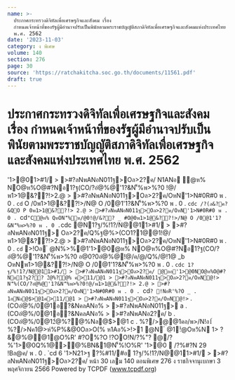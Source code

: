 ```yaml
---
name: >-
  ประกาศกระทรวงดิจิทัลเพื่อเศรษฐกิจและสังคม เรื่อง
  กำหนดเจ้าหน้าที่ของรัฐผู้มีอำนาจปรับเป็นพินัยตามพระราชบัญญัติสภาดิจิทัลเพื่อเศรษฐกิจและสังคมแห่งประเทศไทย
  พ.ศ. 2562
date: '2023-11-03'
category: ง พิเศษ
volume: 140
section: 276
page: 30
source: 'https://ratchakitcha.soc.go.th/documents/11561.pdf'
draft: true
---
```


# ประกาศกระทรวงดิจิทัลเพื่อเศรษฐกิจและสังคม เรื่อง กำหนดเจ้าหน้าที่ของรัฐผู้มีอำนาจปรับเป็นพินัยตามพระราชบัญญัติสภาดิจิทัลเพื่อเศรษฐกิจและสังคมแห่งประเทศไทย พ.ศ. 2562

'1>@01>#1/ > >#?ลNพANอN011ฐ>Oล>2?ค/ N1ANอ ํ@ห% NO@ห%O@#?Nอ1?ฐ(CO/?อํ@%@'1?&N'็%พ>%?0 !@/พ1>1@&??!>2.@ > >#?ลNพANอN011ฐ>Oล>2?ค/OหN'1>N#0R#0 พ . 0 . `cd` O /0พ1>1@&??!>/N@ O /0@1'1?&N'็%พ>%?0 พ . 0 . `cdc /?(ล&?ค?&QO P 0พ1>1@&??!> 2.@ > >#?ลNพANอN011ฐ>Oล>2?ค/OหN'1>N#0R#0 พ . 0 . `cd` "Cํ@ห% QหON'็%ห/@0!@/&?? _ #O@0พ1>1@&??!>/N@ O /0@1'1?&N'็%พ>%?0 พ . 0 . `cdc @N1?ฐ/%!1?/N@@11>#1/ > >#?ลNพANอN011ฐ> Oล>2?ค/Q%ฐ@%>(CO1?1@@1!@/พ1>1@&??!>2.@ > >#?ลNพANอN011ฐ>Oล>2?ค/OหN'1>N#0R#0 พ . 0 . `cd` >!Oอ ํ @N%>%@1'1>@0ํ@ห% NO@ห%O@#?Nอ1?ฐ(CO/?อํ@%@'1?&N'็%พ>%?0 อ@0?0อํ@%@!@/ค/@/Q%/@!1@ _b OหNพ1>1@&??!>/N@ O /0@1'1?&N'็%พ>%?0 พ . 0 . `cdc 1?ฐ/%!1?/N@@11>#1/ > >#?ลNพANอN011ฐ>Oล>2?ค/ @ออ'1>@0NO@ห%O@#?Nอ1?ฐ2?? 2ํ@%?@% ค>11/@1 > >#?ลNพANอN011ฐ>Oล>2?ค/OหN@!> N'็%(CO/?อํ@%@'1?&N'็%พ>%?0!@/พ1>1@&??!> 2.@ > >#?ลNพANอN011ฐ>Oล>2?ค/OหN'1>N#0R#0 พ . 0 . `cd` ? !NอR'%?O _ . 1อNล@$>@1ค>11/@1 > >#?ลNพANอN011ฐ>Oล>2?ค/OหN@!> ` . (COอํ@%/0@1อ?&NคลANอ% > >#?ลNพANอN011ฐ> a . (COอํ@%/0@1อ?&NคลANอ% > >#?ลNพANอ2?ค/ b . (COอํ@%/0@12ํ@%?@%Nล@$>@1 c . %?/>@@1คอ/พ>/N!อ1์ %?/>Nค1@>ห์%P%&@0Oล>O(% ห1Aอ%>!>1 @N ํ @1!ํ@Oห%N 1> ? &ํ@%@@1@O%R' #?O%?O !?OO!N/?%"? @/?%'1>@0Q%1@>@%BN&1@N'็%!O%R' '1>@0  /?%#?N 29 !Bล@ค/ พ . 0 . `cd 6 '1>N21>ฐ ?%#11/#อ 1?ฐ/%!1?/N@@11>#1/ > >#?ลNพANอN011ฐ>Oล>2?ค/ หน้า 30 เลม 140 ตอนพิเศษ 276 ง ราชกิจจานุเบกษา 3 พฤศจิกายน 2566 Powered by TCPDF (www.tcpdf.org)
